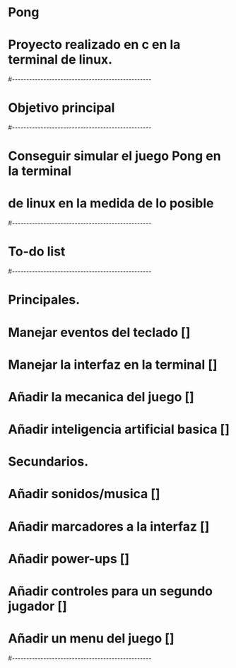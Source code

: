# Pong
# Proyecto realizado en c en la terminal de linux.
#-------------------------------------------------
# Objetivo principal
#-------------------------------------------------
# Conseguir simular el juego Pong en la terminal
# de linux en la medida de lo posible
#-------------------------------------------------
# To-do list
#-------------------------------------------------
# Principales.
# Manejar eventos del teclado 			[]
# Manejar la interfaz en la terminal		[]
# Añadir la mecanica del juego			[]
# Añadir inteligencia artificial basica		[]

# Secundarios.
# Añadir sonidos/musica				[]
# Añadir marcadores a la interfaz		[]
# Añadir power-ups				[]
# Añadir controles para un segundo jugador 	[]
# Añadir un menu del juego			[]
#-------------------------------------------------
